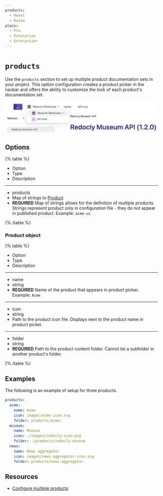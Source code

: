 ```yaml
---
products:
  - Revel
  - Realm
plans:
  - Pro
  - Enterprise
  - Enterprise+
---
```

# `products`

Use the `products` section to set up multiple product documentation sets in your project.
This option configuration creates a product picker in the navbar and offers the ability to customize the look of each product's documentation set.

![Screenshot with product picker in navbar](./images/product-picker.png)

## Options

{% table %}

- Option
- Type
- Description

---

- products
- Map of strings to [Product](#product-object)
- **REQUIRED**
  Map of strings allows for the definition of multiple products.
  Strings represent product only in configuration file - they do not appear in published product.
  Example: `acme-us`

{% /table %}

### Product object

{% table %}

- Option
- Type
- Description

---

- name
- string
- **REQUIRED**
  Name of the product that appears in product picker.
  Example: `Acme`

---

- icon
- string
- Path to the product icon file.
  Displays next to the product name in product picker.

---

- folder
- string
- **REQUIRED**
  Path to the product content folder.
  Cannot be a subfolder in another product's folder.

{% /table %}

## Examples

The following is an example of setup for three products.

```yaml
products:
  acme:
    name: Acme
    icon: images/acme-icon.svg
    folder: products/acme/
  museum:
    name: Museum
    icon: ./images/redocly-icon.png
    folder: ./products/redocly-museum
  news:
    name: News aggregator
    icon: images/news-aggregator-icon.svg
    folder: products/news-aggregator
```

## Resources

- [Configure multiple products](../navigation/multiple-products.md)
